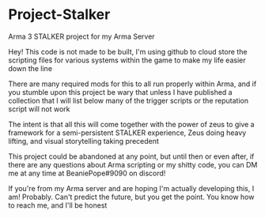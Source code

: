 # Project-Stalker 

Arma 3 STALKER project for my Arma Server

Hey! This code is not made to be built, I'm using github to cloud store the scripting files for various systems within the game to make my life easier down the line

There are many required mods for this to all run properly within Arma, and if you stumble upon this project be wary that unless I have published a collection that I will list below
many of the trigger scripts or the reputation script will not work

The intent is that all this will come together with the power of zeus to give a framework for a semi-persistent STALKER experience, Zeus doing heavy lifting, and visual storytelling taking precedent

This project could be abandoned at any point, but until then or even after, if there are any questions about Arma scripting or my shitty code, you can DM me at any time at BeaniePope#9090 on discord!

If you're from my Arma server and are hoping I'm actually developing this, I am! Probably. Can't predict the future, but you get the point. You know how to reach me, and I'll be honest
